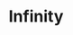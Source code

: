 ---
enabled: true
title: "Infinity"
description: "Coming Soon Theme"
image_webp: images/templates/infinity.webp
image: images/templates/infinity.jpg
link: "https://infinity.tristangoetz.me"

---